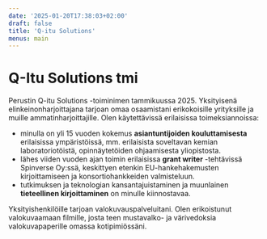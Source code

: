 ```yaml
---
date: '2025-01-20T17:38:03+02:00'
draft: false
title: 'Q-itu Solutions'
menus: main
---
```

# Q-Itu Solutions tmi

Perustin Q-itu Solutions -toiminimen tammikuussa 2025. Yksityisenä elinkeinonharjoittajana tarjoan omaa osaamistani erikokoisille yrityksille ja muille ammatinharjoittajille. Olen käytettävissä erilaisissa toimeksiannoissa: 

* minulla on yli 15 vuoden kokemus **asiantuntijoiden kouluttamisesta** erilaisissa ympäristöissä, mm. erilaisista soveltavan kemian laboratoriotöistä, opinnäytetöiden ohjaamisesta yliopistosta.
* lähes viiden vuoden ajan toimin erilaisissa **grant writer** -tehtävissä Spinverse Oy:ssä, keskittyen etenkin EU-hankehakemusten kirjoittamiseen ja konsortiohankkeiden valmisteluun.
* tutkimuksen ja teknologian kansantajuistaminen ja muunlainen **tieteellinen kirjoittaminen** on minulle kiinnostavaa.

Yksityishenkilöille tarjoan valokuvauspalveluitani. Olen erikoistunut valokuvaamaan filmille, josta teen mustavalko- ja värivedoksia valokuvapaperille omassa kotipimiössäni.